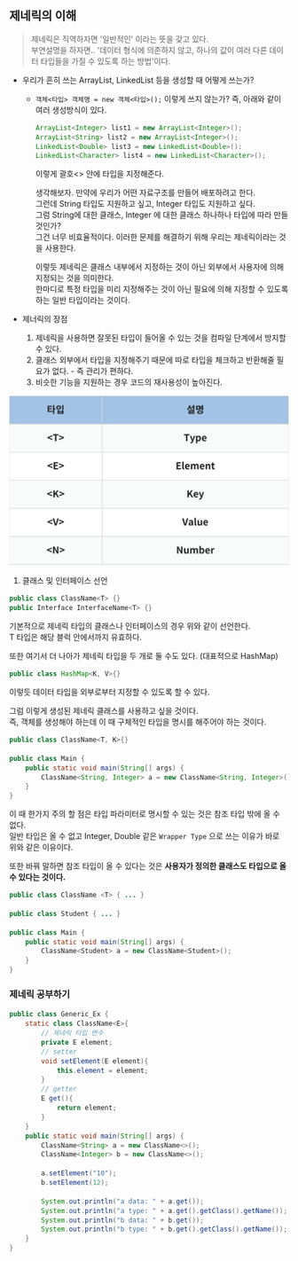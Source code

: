 ## 제네릭의 이해
> 제네릭은 직역하자면 '일반적인' 이라는 뜻을 갖고 있다.  
> 부연설명을 하자면.. '데이터 형식에 의존하지 않고, 하나의 값이 여러 다른 데이터 타입들을 가질 수 있도록 하는 방법'이다.  


* 우리가 흔히 쓰는 ArrayList, LinkedList 등을 생성할 때 어떻게 쓰는가?
  * `객체<타입> 객체명 = new 객체<타입>();` 이렇게 쓰지 않는가? 즉, 아래와 같이 여러 생성방식이 있다.
    ```java
    ArrayList<Integer> list1 = new ArrayList<Integer>();
    ArrayList<String> list2 = new ArrayList<Integer>();
    LinkedList<Double> list3 = new LinkedList<Double>():
    LinkedList<Character> list4 = new LinkedList<Character>();
    ```

    이렇게 괄호<> 안에 타입을 지정해준다.

    생각해보자. 만약에 우리가 어떤 자료구조를 만들어 배포하려고 한다.  
    그런데 String 타입도 지원하고 싶고, Integer 타입도 지원하고 싶다.  
    그럼 String에 대한 클래스, Integer 에 대한 클래스 하나하나 타입에 따라 만들 것인가?  
    그건 너무 비효율적이다. 이러한 문제를 해결하기 위해 우리는 제네릭이라는 것을 사용한다.

    이렇듯 제네릭은 클래스 내부에서 지정하는 것이 아닌 외부에서 사용자에 의해 지정되는 것을 의미한다.  
    한마디로 특정 타입을 미리 지정해주는 것이 아닌 필요에 의해 지정할 수 있도록 하는 일반 타입이라는 것이다.  


* 제너릭의 장점
    1. 제네릭을 사용하면 잘못된 타입이 들어올 수 있는 것을 컴파일 단계에서 방지할 수 있다.
    2. 클래스 외부에서 타입을 지정해주기 때문에 따로 타입을 체크하고 반환해줄 필요가 없다. - 즉 관리가 편하다.
    3. 비슷한 기능을 지원하는 경우 코드의 재사용성이 높아진다.

<img src="../../img/generic-type.png" width="650px">

1. 클래스 및 인터페이스 선언
```java
public class ClassName<T> {}
public Interface InterfaceName<T> {}
```

기본적으로 제네릭 타입의 클래스나 인터페이스의 경우 위와 같이 선언한다.  
T 타입은 해당 블럭 안에서까지 유효하다.  

또한 여기서 더 나아가 제네릭 타입을 두 개로 둘 수도 있다. (대표적으로 HashMap)

```java
public class HashMap<K, V>{}
```

이렇듯 데이터 타입을 외부로부터 지정할 수 있도록 할 수 있다.

그럼 이렇게 생성된 제네릭 클래스를 사용하고 싶을 것이다.  
즉, 객체를 생성해야 하는데 이 때 구체적인 타입을 명시를 해주어야 하는 것이다.  

```java
public class ClassName<T, K>{}

public class Main {
	public static void main(String[] args) {
		ClassName<String, Integer> a = new ClassName<String, Integer>();
	}
}
```

이 때 한가지 주의 할 점은 타입 파라미터로 명시할 수 있는 것은 참조 타입 밖에 올 수 없다.  
일반 타입은 올 수 없고 Integer, Double 같은 `Wrapper Type` 으로 쓰는 이유가 바로 위와 같은 이유이다.  

또한 바꿔 말하면 참조 타입이 올 수 있다는 것은 **사용자가 정의한 클래스도 타입으로 올 수 있다는 것이다.**  

```java
public class ClassName <T> { ... }
 
public class Student { ... }
 
public class Main {
	public static void main(String[] args) {
		ClassName<Student> a = new ClassName<Student>();
	}
}
```

### 제네릭 공부하기
```java
public class Generic_Ex {
    static class ClassName<E>{
        // 제네릭 타입 변수
        private E element;
        // setter
        void setElement(E element){
            this.element = element;
        }
        // getter
        E get(){
            return element;
        }
    }
    public static void main(String[] args) {
        ClassName<String> a = new ClassName<>();
        ClassName<Integer> b = new ClassName<>();

        a.setElement("10");
        b.setElement(12);

        System.out.println("a data: " + a.get());
        System.out.println("a type: " + a.get().getClass().getName());
        System.out.println("b data: " + b.get());
        System.out.println("b type: " + b.get().getClass().getName());
    }
}
```